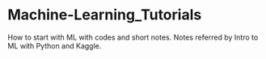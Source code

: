 # Machine-Learning_Tutorials
How to start with ML with codes and short notes. Notes referred by Intro to ML with Python and Kaggle.
